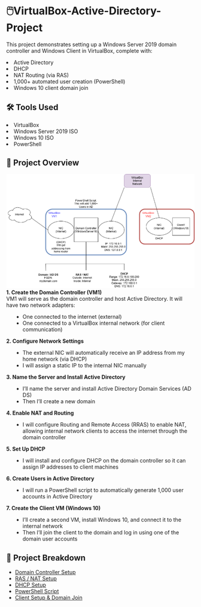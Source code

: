 # 🖱️VirtualBox-Active-Directory-Project

This project demonstrates setting up a Windows Server 2019 domain controller and Windows Client in VirtualBox, complete with:
<li> Active Directory </li>
<li> DHCP </li>
<li> NAT Routing (via RAS)</li>
<li> 1,000+ automated user creation (PowerShell) </li>
<li> Windows 10 client domain join </li>

## 🛠️ Tools Used
<li> VirtualBox </li>
<li> Windows Server 2019 ISO </li>
<li> Windows 10 ISO </li>
<li> PowerShell </li>

## 🚁 Project Overview
<img src="images/AD Diagram.drawio.png" alt="NIC" width="750">
<b> 1. Create the Domain Controller (VM1) </b>
<br>
VM1 will serve as the domain controller and host Active Directory. It will have two network adapters:
<ul style="margin-left: 20px;">
  <li>One connected to the internet (external)</li>
  <li>One connected to a VirtualBox internal network (for client communication)</li>
</ul>
<b> 2. Configure Network Settings </b>
<br>
<ul style="margin-left: 20px;">
  <li>The external NIC will automatically receive an IP address from my home network (via DHCP)</li>
  <li>I will assign a static IP to the internal NIC manually</li>
</ul>
<b> 3. Name the Server and Install Active Directory </b>
<br>
<ul style="margin-left: 20px;">
  <li>I’ll name the server and install Active Directory Domain Services (AD DS)</li>
  <li>Then I’ll create a new domain</li>
</ul>
<b> 4. Enable NAT and Routing </b>
<br>
<ul style="margin-left: 20px;">
  <li>I will configure Routing and Remote Access (RRAS) to enable NAT, allowing internal network clients to access the internet through the domain controller</li>
</ul>
<b> 5. Set Up DHCP </b>
<br>
<ul style="margin-left: 20px;">
  <li>I will install and configure DHCP on the domain controller so it can assign IP addresses to client machines</li>
</ul>
<b> 6. Create Users in Active Directory </b>
<br>
<ul style="margin-left: 20px;">
  <li>I will run a PowerShell script to automatically generate 1,000 user accounts in Active Directory</li>
</ul>
<b> 7. Create the Client VM (Windows 10) </b>
<br>
<ul style="margin-left: 20px;">
  <li>I’ll create a second VM, install Windows 10, and connect it to the internal network</li>
  <li>Then I’ll join the client to the domain and log in using one of the domain user accounts</li>
</ul>

## 🧱 Project Breakdown
- [Domain Controller Setup](documentation/domain-controller-setup.md)
- [RAS / NAT Setup](documentation/ras-nat-routing-setup.md)
- [DHCP Setup](documentation/dhcp-setup.md)
- [PowerShell Script](documentation/user-automation.md)
- [Client Setup & Domain Join](documentation/client-setup.md)

